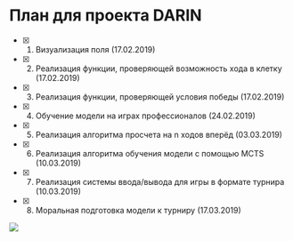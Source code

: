 # План для проекта DARIN

- [x] 1. Визуализация поля (17.02.2019)
- [x] 2. Реализация функции, проверяющей возможность хода в клетку (17.02.2019)
- [x] 3. Реализация функции, проверяющей условия победы (17.02.2019)
- [x] 4. Обучение модели на играх профессионалов (24.02.2019)
- [x] 5. Реализация алгоритма просчета на n ходов вперёд (03.03.2019)
- [x] 6. Реализация алгоритма обучения модели с помощью MCTS (10.03.2019)
- [x] 7. Реализация системы ввода/вывода для игры в формате турнира (10.03.2019)
- [x] 8. Моральная подготовка модели к турниру (17.03.2019)

![](https://github.com/birshert/Some-stuff/blob/master/cots.jpg)

